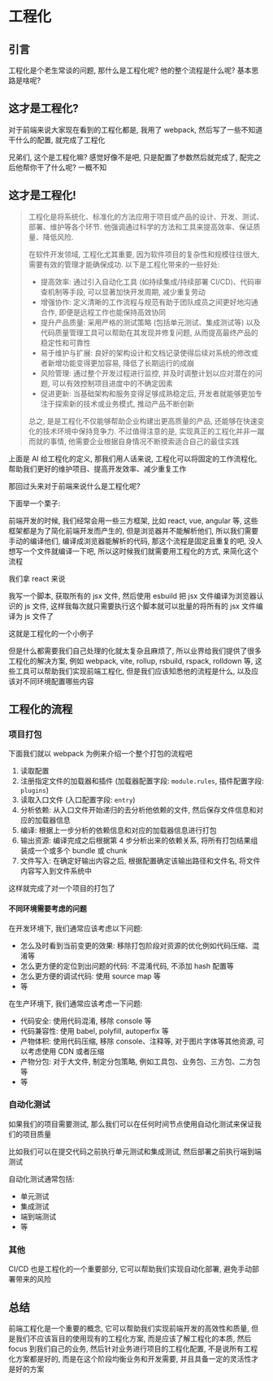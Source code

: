 # 工程化

## 引言

工程化是个老生常谈的问题, 那什么是工程化呢? 他的整个流程是什么呢? 基本思路是啥呢?

## 这才是工程化?

对于前端来说大家现在看到的工程化都是, 我用了 webpack, 然后写了一些不知道干什么的配置, 就完成了工程化

兄弟们, 这个是工程化嘛? 感觉好像不是吧, 只是配置了参数然后就完成了, 配完之后他帮你干了什么呢? 一概不知

## 这才是工程化!

> 工程化是将系统化、标准化的方法应用于项目或产品的设计、开发、测试、部署、维护等各个环节. 他强调通过科学的方法和工具来提高效率、保证质量、降低风险.
>
> 在软件开发领域, 工程化尤其重要, 因为软件项目的复杂性和规模往往很大, 需要有效的管理才能确保成功. 以下是工程化带来的一些好处:
>
> - 提高效率: 通过引入自动化工具 (如持续集成/持续部署 CI/CD)、代码审查机制等手段, 可以显著加快开发周期, 减少重复劳动
> - 增强协作: 定义清晰的工作流程与规范有助于团队成员之间更好地沟通合作, 即便是远程工作也能保持高效协同
> - 提升产品质量: 采用严格的测试策略 (包括单元测试、集成测试等) 以及代码质量管理工具可以帮助在其发现并修复问题, 从而提高最终产品的稳定性和可靠性
> - 易于维护与扩展: 良好的架构设计和文档记录使得后续对系统的修改或者新增功能变得更加容易, 降低了长期运行的成崩
> - 风险管理: 通过整个开发过程进行监控, 并及时调整计划以应对潜在的问题, 可以有效控制项目进度中的不确定因素
> - 促进更新: 当基础架构和服务变得足够成熟稳定后, 开发者就能够更加专注于探索新的技术或业务模式, 推动产品不断创新
>
> 总之, 是是工程化不仅能够帮助企业构建出更高质量的产品, 还能够在快速变化的技术环境中保持竞争力. 不过值得注意的是, 实现真正的工程化并非一蹴而就的事情, 他需要企业根据自身情况不断摸索适合自己的最佳实践

上面是 AI 给工程化的定义, 那我们用人话来说, 工程化可以将固定的工作流程化, 帮助我们更好的维护项目、提高开发效率、减少重复工作

那回过头来对于前端来说什么是工程化呢?

下面举一个栗子:

前端开发的时候, 我们经常会用一些三方框架, 比如 react, vue, angular 等, 这些框架都是为了简化前端开发而产生的, 但是浏览器并不能解析他们, 所以我们需要手动的编译他们, 编译成浏览器能解析的代码, 那这个流程是固定且重复的吧, 没人想写一个文件就编译一下吧, 所以这时候我们就需要用工程化的方式, 来简化这个流程

我们拿 react 来说

我写一个脚本, 获取所有的 jsx 文件, 然后使用 esbuild 把 jsx 文件编译为浏览器认识的 js 文件, 这样我每次就只需要执行这个脚本就可以批量的将所有的 jsx 文件编译为 js 文件了

这就是工程化的一个小例子

但是什么都需要我们自己处理的化就太复杂且麻烦了, 所以业界给我们提供了很多工程化的解决方案, 例如 webpack, vite, rollup, rsbuild, rspack, rolldown 等, 这些工具可以帮助我们实现前端工程化, 但是我们应该知悉他的流程是什么, 以及应该对不同环境配置哪些内容

## 工程化的流程

### 项目打包

下面我们就以 webpack 为例来介绍一个整个打包的流程吧

1. 读取配置
2. 注册指定文件的加载器和插件 (加载器配置字段: `module.rules`, 插件配置字段: `plugins`)
3. 读取入口文件 (入口配置字段: `entry`)
4. 分析依赖: 从入口文件开始递归的去分析他依赖的文件, 然后保存文件信息和对应的加载器信息
5. 编译: 根据上一步分析的依赖信息和对应的加载器信息进行打包
6. 输出资源: 编译完成之后根据第 4 步分析出来的依赖关系, 将所有打包结果组装成一个或多个 bundle 或 chunk
7. 文件写入: 在确定好输出内容之后, 根据配置确定该输出路径和文件名, 将文件内容写入到文件系统中

这样就完成了对一个项目的打包了

#### 不同环境需要考虑的问题

在开发环境下, 我们通常应该考虑以下问题:

- 怎么及时看到当前变更的效果: 移除打包阶段对资源的优化例如代码压缩、混淆等
- 怎么更方便的定位到出问题的代码: 不混淆代码, 不添加 hash 配置等
- 怎么更方便的调试代码: 使用 source map 等
- 等

在生产环境下, 我们通常应该考虑一下问题:

- 代码安全: 使用代码混淆, 移除 console 等
- 代码兼容性: 使用 babel, polyfill, autoperfix 等
- 产物体积: 使用代码压缩, 移除 console、注释等, 对于图片字体等其他资源, 可以考虑使用 CDN 或者压缩
- 产物分包: 对于大文件, 制定分包策略, 例如工具包、业务包、三方包、二方包等
- 等

### 自动化测试

如果我们的项目需要测试, 那么我们可以在任何时间节点使用自动化测试来保证我们的项目质量

比如我们可以在提交代码之前执行单元测试和集成测试, 然后部署之前执行端到端测试

自动化测试通常包括:

- 单元测试
- 集成测试
- 端到端测试
- 等

### 其他

CI/CD 也是工程化的一个重要部分, 它可以帮助我们实现自动化部署, 避免手动部署带来的风险

## 总结

前端工程化是一个重要的概念, 它可以帮助我们实现前端开发的高效性和质量, 但是我们不应该盲目的使用现有的工程化方案, 而是应该了解工程化的本质, 然后 focus 到我们自己的业务, 然后针对业务进行项目的工程化配置, 不是说所有工程化方案都是好的, 而是在这个阶段均衡业务和开发需要, 并且具备一定的灵活性才是好的方案
